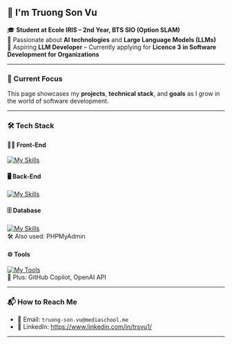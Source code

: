 ## 👋 I'm Truong Son Vu

🎓 **Student at Ecole IRIS – 2nd Year, BTS SIO (Option SLAM)**  
🎯 Passionate about **AI technologies** and **Large Language Models (LLMs)**  
🚀 Aspiring **LLM Developer** – Currently applying for **Licence 3 in Software Development for Organizations**

---

### 💼 Current Focus
This page showcases my **projects**, **technical stack**, and **goals** as I grow in the world of software development.

---

### 🛠 Tech Stack

#### 👨‍💻 Front-End
[![My Skills](https://skillicons.dev/icons?i=html,css,js,react)](https://skillicons.dev)

#### 🖥 Back-End
[![My Skills](https://skillicons.dev/icons?i=php,mysql,java,python,js,c,cpp)](https://skillicons.dev)

#### 🗄 Database
[![My Skills](https://skillicons.dev/icons?i=mysql)](https://skillicons.dev)  
🛠 Also used: PHPMyAdmin

#### ⚙️ Tools
[![My Tools](https://skillicons.dev/icons?i=git,github,vscode,trello)](https://skillicons.dev)  
🤖 Plus: GitHub Copilot, OpenAI API

---

### 📬 How to Reach Me
- 📧 Email: `truong-son.vu@mediaschool.me`
- 💼 LinkedIn: https://www.linkedin.com/in/trsvu1/

---
